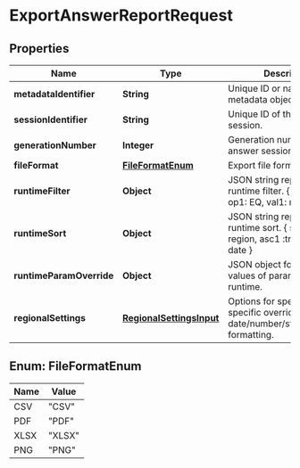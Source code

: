 

# ExportAnswerReportRequest


## Properties

| Name | Type | Description | Notes |
|------------ | ------------- | ------------- | -------------|
|**metadataIdentifier** | **String** | Unique ID or name of the metadata object. |  [optional] |
|**sessionIdentifier** | **String** | Unique ID of the answer session. |  [optional] |
|**generationNumber** | **Integer** | Generation number of the answer session. |  [optional] |
|**fileFormat** | [**FileFormatEnum**](#FileFormatEnum) | Export file format. |  [optional] |
|**runtimeFilter** | **Object** | JSON string representing runtime filter. { col1:region, op1: EQ, val1: northeast } |  [optional] |
|**runtimeSort** | **Object** | JSON string representing runtime sort. { sortCol1: region, asc1 :true, sortCol2 : date } |  [optional] |
|**runtimeParamOverride** | **Object** | JSON object for setting values of parameters in runtime. |  [optional] |
|**regionalSettings** | [**RegionalSettingsInput**](RegionalSettingsInput.md) | Options for specific region specific overrides to support date/number/string/currency formatting. |  [optional] |



## Enum: FileFormatEnum

| Name | Value |
|---- | -----|
| CSV | &quot;CSV&quot; |
| PDF | &quot;PDF&quot; |
| XLSX | &quot;XLSX&quot; |
| PNG | &quot;PNG&quot; |



